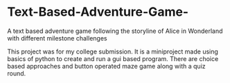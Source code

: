 # Text-Based-Adventure-Game-
A text based adventure game following the storyline of Alice in Wonderland with different milestone challenges

This project was for my college submission.
It is a miniproject made using basics of python to create and run a gui based program.
There are choice based approaches and button operated maze game along with a quiz round.
